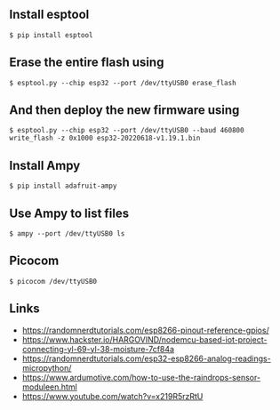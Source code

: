 ## Install esptool

```$ pip install esptool```

## Erase the entire flash using

```$ esptool.py --chip esp32 --port /dev/ttyUSB0 erase_flash```

## And then deploy the new firmware using

```$ esptool.py --chip esp32 --port /dev/ttyUSB0 --baud 460800 write_flash -z 0x1000 esp32-20220618-v1.19.1.bin```

## Install Ampy

```$ pip install adafruit-ampy```

## Use Ampy to list files

```$ ampy --port /dev/ttyUSB0 ls```

## Picocom

```$ picocom /dev/ttyUSB0```

## Links

- https://randomnerdtutorials.com/esp8266-pinout-reference-gpios/
- https://www.hackster.io/HARGOVIND/nodemcu-based-iot-project-connecting-yl-69-yl-38-moisture-7cf84a
- https://randomnerdtutorials.com/esp32-esp8266-analog-readings-micropython/
- https://www.ardumotive.com/how-to-use-the-raindrops-sensor-moduleen.html
- https://www.youtube.com/watch?v=x219R5rzRtU 
